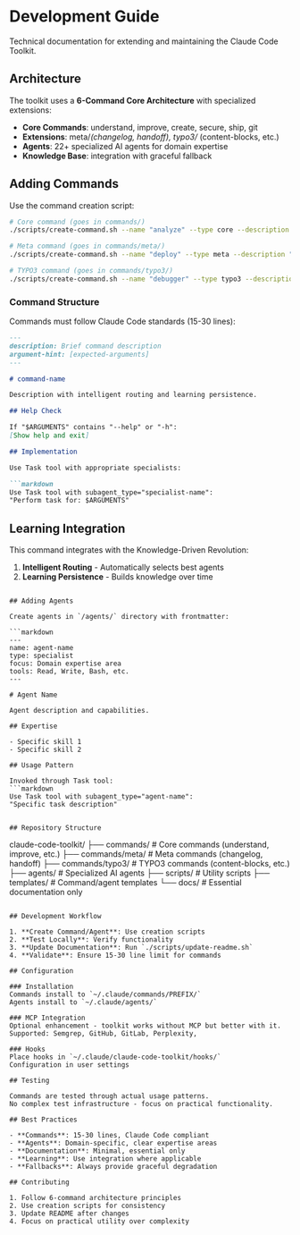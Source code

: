 # Development Guide

Technical documentation for extending and maintaining the Claude Code Toolkit.

## Architecture

The toolkit uses a **6-Command Core Architecture** with specialized extensions:

- **Core Commands**: understand, improve, create, secure, ship, git
- **Extensions**: meta/*(changelog, handoff), typo3/* (content-blocks, etc.)
- **Agents**: 22+ specialized AI agents for domain expertise
- **Knowledge Base**: integration with graceful fallback

## Adding Commands

Use the command creation script:

```bash
# Core command (goes in commands/)
./scripts/create-command.sh --name "analyze" --type core --description "Deep analysis"

# Meta command (goes in commands/meta/)
./scripts/create-command.sh --name "deploy" --type meta --description "Deployment helper"

# TYPO3 command (goes in commands/typo3/)
./scripts/create-command.sh --name "debugger" --type typo3 --description "TYPO3 debugging"
```

### Command Structure

Commands must follow Claude Code standards (15-30 lines):

```markdown
---
description: Brief command description
argument-hint: [expected-arguments]
---

# command-name

Description with intelligent routing and learning persistence.

## Help Check

If "$ARGUMENTS" contains "--help" or "-h":
[Show help and exit]

## Implementation

Use Task tool with appropriate specialists:

```markdown
Use Task tool with subagent_type="specialist-name":
"Perform task for: $ARGUMENTS"
```

## Learning Integration

This command integrates with the Knowledge-Driven Revolution:

1. **Intelligent Routing** - Automatically selects best agents
2. **Learning Persistence** - Builds knowledge over time

```

## Adding Agents

Create agents in `/agents/` directory with frontmatter:

```markdown
---
name: agent-name
type: specialist
focus: Domain expertise area
tools: Read, Write, Bash, etc.
---

# Agent Name

Agent description and capabilities.

## Expertise

- Specific skill 1
- Specific skill 2

## Usage Pattern

Invoked through Task tool:
```markdown
Use Task tool with subagent_type="agent-name":
"Specific task description"
```

```

## Repository Structure

```

claude-code-toolkit/
├── commands/      # Core commands (understand, improve, etc.)
├── commands/meta/   # Meta commands (changelog, handoff)
├── commands/typo3/   # TYPO3 commands (content-blocks, etc.)
├── agents/      # Specialized AI agents
├── scripts/      # Utility scripts
├── templates/     # Command/agent templates
└── docs/       # Essential documentation only

```

## Development Workflow

1. **Create Command/Agent**: Use creation scripts
2. **Test Locally**: Verify functionality
3. **Update Documentation**: Run `./scripts/update-readme.sh`
4. **Validate**: Ensure 15-30 line limit for commands

## Configuration

### Installation
Commands install to `~/.claude/commands/PREFIX/`
Agents install to `~/.claude/agents/`

### MCP Integration
Optional enhancement - toolkit works without MCP but better with it.
Supported: Semgrep, GitHub, GitLab, Perplexity, 

### Hooks
Place hooks in `~/.claude/claude-code-toolkit/hooks/`
Configuration in user settings

## Testing

Commands are tested through actual usage patterns.
No complex test infrastructure - focus on practical functionality.

## Best Practices

- **Commands**: 15-30 lines, Claude Code compliant
- **Agents**: Domain-specific, clear expertise areas
- **Documentation**: Minimal, essential only
- **Learning**: Use integration where applicable
- **Fallbacks**: Always provide graceful degradation

## Contributing

1. Follow 6-command architecture principles
2. Use creation scripts for consistency
3. Update README after changes
4. Focus on practical utility over complexity
